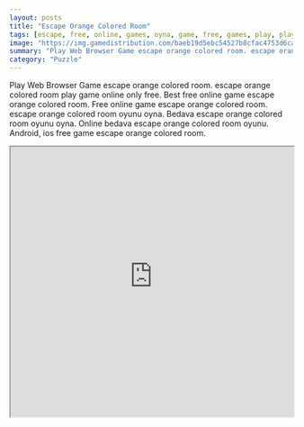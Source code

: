 ```yaml
---
layout: posts
title: "Escape Orange Colored Room"
tags: [escape, free, online, games, oyna, game, free, games, play, play, games]
image: "https://img.gamedistribution.com/baeb19d5ebc54527b8cfac4753d6caf8.jpg"
summary: "Play Web Browser Game escape orange colored room. escape orange colored room play game online only free. Best free online game escape orange colored room. Free online game escape orange colored room. escape orange colored room oyunu oyna. Bedava escape orange colored room oyunu oyna. Online bedava escape orange colored room oyunu. Android, ios free game escape orange colored room."
category: "Puzzle"
---
```


Play Web Browser Game escape orange colored room. escape orange colored room play game online only free. Best free online game escape orange colored room. Free online game escape orange colored room. escape orange colored room oyunu oyna. Bedava escape orange colored room oyunu oyna. Online bedava escape orange colored room oyunu. Android, ios free game escape orange colored room.

<iframe width="100%" height="480px;" src="https://flash.gamedistribution.com?game=baeb19d5ebc54527b8cfac4753d6caf8"></iframe>